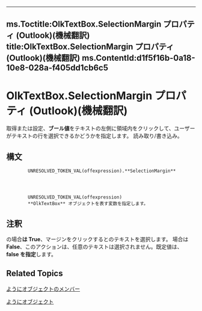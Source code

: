 

---
ms.Toctitle:OlkTextBox.SelectionMargin プロパティ (Outlook)(機械翻訳)
title:OlkTextBox.SelectionMargin プロパティ (Outlook)(機械翻訳)
ms.ContentId:d1f5f16b-0a18-10e8-028a-f405dd1cb6c5
---
# OlkTextBox.SelectionMargin プロパティ (Outlook)(機械翻訳)




取得または設定、**ブール値**をテキストの左側に領域内をクリックして、ユーザーがテキストの行を選択できるかどうかを指定します。  読み取り/書き込み。

## 構文

            UNRESOLVED_TOKEN_VAL(offexpression).**SelectionMargin**




            UNRESOLVED_TOKEN_VAL(offexpression)
            **OlkTextBox** オブジェクトを表す変数を指定します。



## 注釈
の場合**は True**、マージンをクリックするとのテキストを選択します。 場合は**False**、このアクションは、任意のテキストは選択されません。既定値は、 **false を指定**します。



## Related Topics

[ようにオブジェクトのメンバー](f4a5f9ea-15f7-164e-d7ca-77a0842105c8.md)

[ようにオブジェクト](8c9438bf-e20a-2f70-90ac-097cf09594ca.md)





